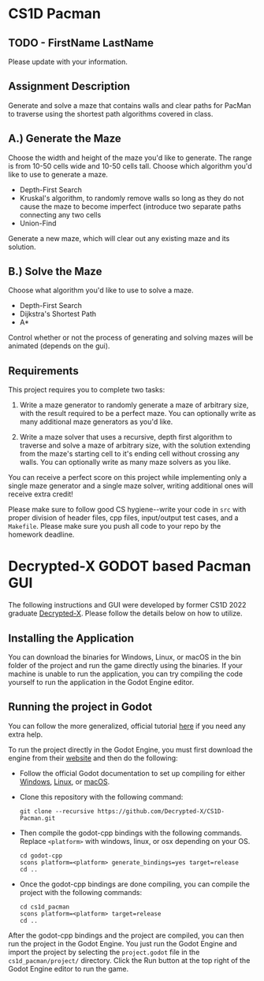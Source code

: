 # CS1D Pacman

## TODO - FirstName LastName

Please update with your information.

## Assignment Description

Generate and solve a maze that contains walls and clear paths for PacMan to traverse using the shortest path algorithms covered in class.

## A.) Generate the Maze

Choose the width and height of the maze you'd like to generate. The range is from 10-50 cells wide and 10-50 cells tall. Choose which algorithm you'd like to use to generate a maze.

 - Depth-First Search
 - Kruskal's algorithm, to randomly remove walls so long as they do not cause the maze to become imperfect (introduce two separate paths connecting any two cells
 - Union-Find

Generate a new maze, which will clear out any existing maze and its solution.

## B.) Solve the Maze

Choose what algorithm you'd like to use to solve a maze.

- Depth-First Search
- Dijkstra's Shortest Path
- A*

Control whether or not the process of generating and solving mazes will be animated (depends on the gui).

## Requirements

This project requires you to complete two tasks:

1. Write a maze generator to randomly generate a maze of arbitrary size, with the result required to be a perfect maze. You can optionally write as  many additional maze generators as you'd like.

2. Write a maze solver that uses a recursive, depth first algorithm to traverse and solve a maze of arbitrary size, with the solution extending from the maze's starting cell to it's ending cell without crossing any walls. You can optionally write as many maze solvers as you like.

You can receive a perfect score on this project while implementing only a single maze generator and a single maze solver, writing additional ones will receive extra credit!

Please make sure to follow good CS hygiene--write your code in `src` with proper division of header files, cpp files, input/output test cases, and a `Makefile`. Please make sure you push all code to your repo by the homework deadline.

# Decrypted-X GODOT based Pacman GUI
The following instructions and GUI were developed by former CS1D 2022 graduate [Decrypted-X](https://github.com/Decrypted-X/). Please follow the details below on how to utilize.

## Installing the Application

You can download the binaries for Windows, Linux, or macOS in the bin folder of the project and run the game directly
using the binaries. If your machine is unable to run the application, you can try compiling the code yourself to run the
application in the Godot Engine editor.

## Running the project in Godot

You can follow the more generalized, official tutorial
[here](https://docs.godotengine.org/en/stable/tutorials/scripting/gdnative/gdnative_cpp_example.html) if you need any
extra help.

To run the project directly in the Godot Engine, you must first download the engine from their
[website](https://godotengine.org/download) and then do the following:

* Follow the official Godot documentation to set up compiling for either
[Windows](https://docs.godotengine.org/en/stable/development/compiling/compiling_for_windows.html),
[Linux](https://docs.godotengine.org/en/stable/development/compiling/compiling_for_x11.html), or
[macOS](https://docs.godotengine.org/en/stable/development/compiling/compiling_for_osx.html).

* Clone this repository with the following command:

    ```
    git clone --recursive https://github.com/Decrypted-X/CS1D-Pacman.git
    ```

* Then compile the godot-cpp bindings with the following commands. Replace ```<platform>``` with windows, linux, or osx
depending on your OS.

    ```
    cd godot-cpp
    scons platform=<platform> generate_bindings=yes target=release
    cd ..
    ```

* Once the godot-cpp bindings are done compiling, you can compile the project with the following commands:

    ```
    cd cs1d_pacman
    scons platform=<platform> target=release
    cd ..
    ```

After the godot-cpp bindings and the project are compiled, you can then run the project in the Godot Engine. You just
run the Godot Engine and import the project by selecting the ```project.godot``` file in the ```cs1d_pacman/project/```
directory. Click the Run button at the top right of the Godot Engine editor to run the game.
